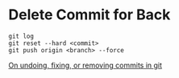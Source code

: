 # Delete Commit for Back

```git
git log
git reset --hard <commit>
git push origin <branch> --force
```

[On undoing, fixing, or removing commits in git](https://sethrobertson.github.io/GitFixUm/fixup.html#remove_last)
